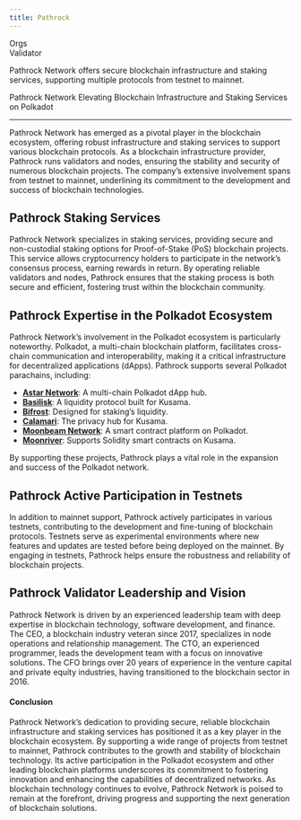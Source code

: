 ```yaml
---
title: Pathrock
---
```

Orgs  
 Validator  

Pathrock Network offers secure blockchain infrastructure and staking services, supporting multiple protocols from testnet to mainnet.

Pathrock Network Elevating Blockchain Infrastructure and Staking Services on Polkadot  

----------------------------------------------------------------------------------------

Pathrock Network has emerged as a pivotal player in the blockchain ecosystem, offering robust infrastructure and staking services to support various blockchain protocols. As a blockchain infrastructure provider, Pathrock runs validators and nodes, ensuring the stability and security of numerous blockchain projects. The company’s extensive involvement spans from testnet to mainnet, underlining its commitment to the development and success of blockchain technologies.

Pathrock Staking Services
-------------------------

Pathrock Network specializes in staking services, providing secure and non-custodial staking options for Proof-of-Stake (PoS) blockchain projects. This service allows cryptocurrency holders to participate in the network’s consensus process, earning rewards in return. By operating reliable validators and nodes, Pathrock ensures that the staking process is both secure and efficient, fostering trust within the blockchain community.

Pathrock Expertise in the Polkadot Ecosystem
--------------------------------------------

Pathrock Network’s involvement in the Polkadot ecosystem is particularly noteworthy. Polkadot, a multi-chain blockchain platform, facilitates cross-chain communication and interoperability, making it a critical infrastructure for decentralized applications (dApps). Pathrock supports several Polkadot parachains, including:

- [**Astar Network**](https://dablock.com/dapps/astar-network/): A multi-chain Polkadot dApp hub.
- [**Basilisk**](https://dablock.com/dapps/basilisk/): A liquidity protocol built for Kusama.
- [**Bifrost**](https://dablock.com/dapps/bifrost/): Designed for staking’s liquidity.
- [**Calamari**](https://dablock.com/dapps/manta-atlantic/): The privacy hub for Kusama.
- [**Moonbeam Network**](https://dablock.com/dapps/moonbeam-network/): A smart contract platform on Polkadot.
- [**Moonriver**](https://dablock.com/dapps/moonbeam-network/): Supports Solidity smart contracts on Kusama.

By supporting these projects, Pathrock plays a vital role in the expansion and success of the Polkadot network.

Pathrock Active Participation in Testnets
-----------------------------------------

In addition to mainnet support, Pathrock actively participates in various testnets, contributing to the development and fine-tuning of blockchain protocols. Testnets serve as experimental environments where new features and updates are tested before being deployed on the mainnet. By engaging in testnets, Pathrock helps ensure the robustness and reliability of blockchain projects.

Pathrock Validator Leadership and Vision
----------------------------------------

Pathrock Network is driven by an experienced leadership team with deep expertise in blockchain technology, software development, and finance. The CEO, a blockchain industry veteran since 2017, specializes in node operations and relationship management. The CTO, an experienced programmer, leads the development team with a focus on innovative solutions. The CFO brings over 20 years of experience in the venture capital and private equity industries, having transitioned to the blockchain sector in 2016.

#### Conclusion

Pathrock Network’s dedication to providing secure, reliable blockchain infrastructure and staking services has positioned it as a key player in the blockchain ecosystem. By supporting a wide range of projects from testnet to mainnet, Pathrock contributes to the growth and stability of blockchain technology. Its active participation in the Polkadot ecosystem and other leading blockchain platforms underscores its commitment to fostering innovation and enhancing the capabilities of decentralized networks. As blockchain technology continues to evolve, Pathrock Network is poised to remain at the forefront, driving progress and supporting the next generation of blockchain solutions.

